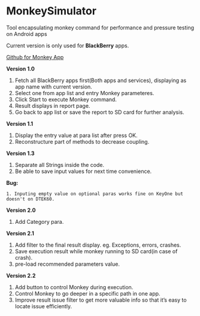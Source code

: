 # MonkeySimulator
Tool encapsulating monkey command for performance and pressure testing on Android apps

Current version is only used for **BlackBerry** apps.

[Github for Monkey App](https://github.com/Ruins7/MonkeySimulator)

**Version 1.0**

1. Fetch all BlackBerry apps first(Both apps and services), displaying as app name with current version.
2. Select one from app list and entry Monkey parameteres.
3. Click Start to execute Monkey command.
4. Result displays in report page.
5. Go back to app list or save the report to SD card for further analysis.


**Version 1.1**

1. Display the entry value at para list after press OK.
2. Reconstructure part of methods to decrease coupling.
  
**Version 1.3**


1. Separate all Strings inside the code.
2. Be able to save input values for next time convenience.

**Bug:**
    
    1. Inputing empty value on optional paras works fine on KeyOne but doesn't on DTEK60. 
    
**Version 2.0**

1. Add Category para.

**Version 2.1**

1. Add filter to the final result display. eg. Exceptions, errors, crashes.
2. Save execution result while monkey running to SD card(in case of crash).
3. pre-load recommended parameters value.

**Version 2.2**

1. Add button to control Monkey during execution.
2. Control Monkey to go deeper in a specific path in one app. 
3. Improve result issue filter to get more valuable info so that
  it’s easy to locate issue efficiently.